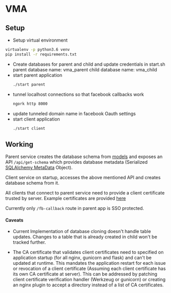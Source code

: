 # VMA

## Setup
  - Setup virtual environment
  ```sh
  virtualenv -p python3.6 venv
  pip install -r requirements.txt
  ```
  - Create databases for parent and child and update credentials in start.sh
    parent database name: vma_parent
    child database name: vma_child
  - start parent application
    ```sh
    ./start parent
    ```
  - tunnel localhost connections so that facebook callbacks work
    ```sh
    ngork http 8000
    ```
  - update tunneled domain name in facebook Oauth settings
  - start client application
    ```sh
    ./start client
    ```

## Working
  Parent service creates the database schema from [models](parent_app/models.py)
  and exposes an API `/api/get-schema` which provides database metadata
  (Serialized [SQLAlchemy MetaData](https://docs.sqlalchemy.org/en/13/core/metadata.html) Object).


  Client service on startup, accesses the above mentioned API and creates
  database schema from it.

  All clients that connect to parent service need to provide a client
  certificate trusted by server. Example certificates are provided [here](certs/)

  Currently only `/fb-callback` route in parent app is SSO protected.

#### Caveats
  - Current Implementation of database cloning doesn't handle table updates.
  Changes to a table that is already created in child won't be tracked further.

  - The CA certificate that validates client certificates need to specified on
  application startup (for all nginx, gunicorn and flask) and can't be updated
  at runtime. This mandates the application restart for each issue or revocation
  of a client certificate (Assuming each client certificate has its own CA
  certificate at server). This can be addressed by patching client certificate
  verification handler (Werkzeug or gunicorn) or creating an nginx plugin to
  accept a directory instead of a list of CA certificates.
